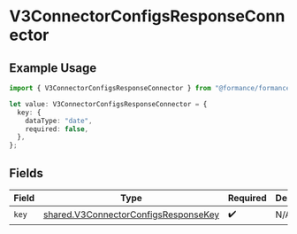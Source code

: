 # V3ConnectorConfigsResponseConnector

## Example Usage

```typescript
import { V3ConnectorConfigsResponseConnector } from "@formance/formance-sdk/sdk/models/shared";

let value: V3ConnectorConfigsResponseConnector = {
  key: {
    dataType: "date",
    required: false,
  },
};
```

## Fields

| Field                                                                                               | Type                                                                                                | Required                                                                                            | Description                                                                                         |
| --------------------------------------------------------------------------------------------------- | --------------------------------------------------------------------------------------------------- | --------------------------------------------------------------------------------------------------- | --------------------------------------------------------------------------------------------------- |
| `key`                                                                                               | [shared.V3ConnectorConfigsResponseKey](../../../sdk/models/shared/v3connectorconfigsresponsekey.md) | :heavy_check_mark:                                                                                  | N/A                                                                                                 |
